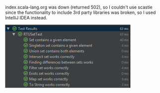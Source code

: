index.scala-lang.org was down (returned 502), so I couldn't use scastie since the functionality to include 3rd party libraries was broken, so I used IntelliJ IDEA instead.

![results](results.png)
